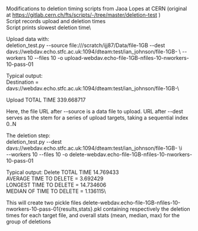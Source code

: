 Modifications to deletion timing scripts from Jaoa Lopes at CERN (original at 
https://gitlab.cern.ch/fts/scripts/-/tree/master/deletion-test )\
Script records upload and deletion times\
Script prints slowest deletion time\

Upload data with:\
deletion_test.py --source file:///scratch/ijj87/Data/file-1GB --dest davs://webdav.echo.stfc.ac.uk:1094/dteam:test/ian_johnson/file-1GB- \\
--workers 10 --files 10 -o upload-webdav.echo-file-1GB-nfiles-10-nworkers-10-pass-01 

Typical output:\
Destination = davs://webdav.echo.stfc.ac.uk:1094/dteam:test/ian_johnson/file-1GB-\\

Upload TOTAL TIME 339.668717

Here, the file URL after --source is a data file to upload. URL after --dest serves as the stem for a series of upload targets, taking a sequential index 0..N

The deletion step:\
deletion_test.py --dest davs://webdav.echo.stfc.ac.uk:1094/dteam:test/ian_johnson/file-1GB- \i\
--workers 10 --files 10 -o delete-webdav.echo-file-1GB-nfiles-10-nworkers-10-pass-01

Typical output:
Delete TOTAL TIME 14.769433\
AVERAGE TIME TO DELETE = 3.692429\
LONGEST TIME TO DELETE = 14.734606\
MEDIAN OF TIME TO DELETE = 1.136115\

This will create two pickle files delete-webdav.echo-file-1GB-nfiles-10-nworkers-10-pass-01{results,stats}.pkl containing respectively the deletion times for each target file, 
and overall stats (mean, median, max) for the group of deletions

